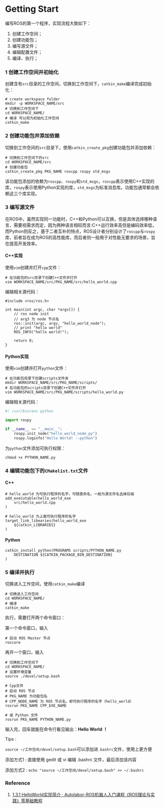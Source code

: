 # Getting Start

编写ROS的第一个程序，实现流程大致如下：

1. 创建工作空间；
2. 创建功能包；
3. 编写源文件；
4. 编辑配置文件；
5. 编译、执行；

### 1 创建工作空间并初始化

创建含有`src`目录的工作空间，切换到工作空间下，`catkin_make`编译完成初始化：

```shell
# create workspace folder
mkdir -p WORKSPACE_NAME/src
# 切换到工作空间下
cd WORKSPACE_NAME/
# 编译 可以视为初始化工作空间
catkin_make
```

### 2 创建功能包并添加依赖

切换到工作空间的`src`目录下，使用`catkin_create_pkg`创建功能包并添加依赖：

```shell
# 切换到工作空间下的src
cd WORKSPACE_NAME/src
# 创建功能包
catkin_create_pkg PKG_NAME roscpp rospy std_msgs
```

该功能包添加的依赖为`roscpp`、`rospy`和`std_msgs`，`roscpp`表示使用C++实现的库，`rospy`表示使用Python实现的库，`std_msgs`为标准消息库。功能包通常都会依赖这三个库实现。

### 3 编写源文件

在ROS中，虽然实现同一功能时，C++和Python可以互换，但是具体选择哪种语言，需要视需求而定，因为两种语言相较而言:C++运行效率高但是编码效率低，而Python则反之，基于二者互补的特点，ROS设计者分别设计了`roscpp`与`rospy`库，前者旨在成为ROS的高性能库，而后者则一般用于对性能无要求的场景，旨在提高开发效率。

#### C++实现

使用`vim`创建并打开`cpp`文件：

```shell
# 在功能包的src目录下创建C++文件并打开
vim WORKSPACE_NAME/src/PKG_NAME/src/hello_world.cpp
```

编辑相关源代码：

```shell
#include <ros/ros.h>

int main(int argc, char *argv[]) {
	// ros node init
	// arg3 为 node 节点名
	ros::init(argc, argv, "hello_world_node");
	// print "hello world"
	ROS_INFO("hello world!");
	
	return 0;
}
```

#### Python实现

使用`vim`创建并打开`python`文件：

```shell
# 在功能包目录下创建scripts文件夹
mkdir WORKSPACE_NAME/src/PKG_NAME/scripts/
# 在功能包的scripts目录下创建C++文件并打开
vim WORKSPACE_NAME/src/PKG_NAME/scripts/hello_world.py
```

编辑相关源代码：

```python
#! /usr/bin/env python

import rospy

if __name__ == "__main__":
    rospy.init_node("hello_world_node_py")
    rospy.loginfo("Hello World! --python")
```

为`python`文件添加可执行权限：

```shell
chmod +x PYTHON_NAME.py
```

### 4 编辑功能包下的`CMakelist.txt`文件

#### C++

```shell
# hello_world 为可执行程序的名字，可随意命名，一般为源文件名去掉后缀
add_executable(hello_world_exe
	src/hello_world.cpp
)

# hello_world 为上面可执行程序的名字
target_link_libearies(hello_world_exe
	${catkin_LIBRARIES}
)
```

#### Python

```shell
catkin_install_python(PROGRAMS scripts/PYTHON_NAME.py
	DESTINATION ${CATKIN_PACKAGE_BIN_DESTINATION}
)
```

### 5 编译并执行

切换进入工作空间，使用`catkin_make`编译

```shell
# 切换进入工作空间
cd WORKSPACE_NAME/
# 编译
catkin_make
```

执行，需要打开两个命令窗口：

第一个命令窗口，输入

```shell
# 启动 ROS Master 节点
roscore
```

再开一个窗口，输入

```shell
# 切换到工作空间下
cd WORKSPACE_NAME/
# 设置环境变量
source ./devel/setup.bash

# Cpp文件
# 启动 ROS 节点
# PKG_NAME 为功能包名
# CPP_NODE_NAME 为 ROS 节点名，即可执行程序的名字（hello_world）
rosrun PKG_NAME CPP_EXE_NAME

# 或 Python 文件
rosrun PKG_NAME PYTHON_NAME.py
```

输入完，回车就能在命令行看见输出：**Hello World ！**

Tips :&#x20;

`source ~/工作空间/devel/setup.bash`可以添加进`.bashrc`文件，使用上更方便

添加方式1 : 直接使用 gedit 或 vi 编辑 .bashrc 文件，最后添加该内容

添加方式2 : `echo "source ~/工作空间/devel/setup.bash" >> ~/.bashrc`

### Reference

1. [1.3.1 HelloWorld实现简介 · Autolabor-ROS机器人入门课程《ROS理论与实践》零基础教程](http://www.autolabor.com.cn/book/ROSTutorials/chapter1/13-rosji-cheng-kai-fa-huan-jing-da-jian/131-helloworldshi-xian-jian-jie.html)
